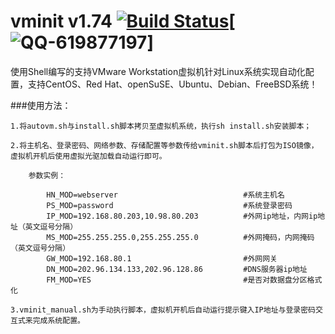 ﻿vminit v1.74 [![Build Status](https://img.shields.io/travis/rust-lang/rust/master.svg?branch=master)](https://github.com/zjcnew/vminit)[![QQ-619877197](https://img.shields.io/badge/QQ-619877197-red.svg)]
========================
使用Shell编写的支持VMware Workstation虚拟机针对Linux系统实现自动化配置，支持CentOS、Red Hat、openSuSE、Ubuntu、Debian、FreeBSD系统！

###使用方法：

	1.将autovm.sh与install.sh脚本拷贝至虚拟机系统，执行sh install.sh安装脚本；

	2.将主机名、登录密码、网络参数、存储配置等参数传给vminit.sh脚本后打包为ISO镜像，虚拟机开机后使用虚拟光驱加载自动运行即可。
	
		参数实例：
	
			HN_MOD=webserver							#系统主机名
			PS_MOD=password								#系统登录密码
			IP_MOD=192.168.80.203,10.98.80.203			#外网ip地址，内网ip地址（英文逗号分隔）
			MS_MOD=255.255.255.0,255.255.255.0			#外网掩码，内网掩码（英文逗号分隔）
			GW_MOD=192.168.80.1							#外网网关
			DN_MOD=202.96.134.133,202.96.128.86			#DNS服务器ip地址
			FM_MOD=YES									#是否对数据盘分区格式化

	3.vminit_manual.sh为手动执行脚本，虚拟机开机后自动运行提示键入IP地址与登录密码交互式来完成系统配置。
